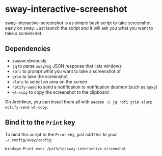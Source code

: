 # sway-interactive-screenshot

sway-interactive-screenshot is as simple bash script to take screenshot easly on sway. Just launch the script and it will ask you what you want to take a screenshot.

## Dependencies

- `swaywm` obviously
- `jq` to parse `swaymsg` JSON response that lists windows
- `rofi` to prompt what you want to take a screenshot of
- `grim` to take the screenshot
- `slurp` to select an area on the screen
- `notify-send` to send a notification to notification daomon (such as [`mako`](https://github.com/emersion/mako))
- `wl-copy` to copy the screenshot to the clipboard

On Archlinux, you can install them all with `pacman -S jq rofi grim slurp notify-send wl-copy`.

## Bind it to the `Print` key

To bind this script to the `Print` key, just add this to your `~/.config/sway/config`:

```
bindsym Print exec /path/to/sway-interactive-screenshot
```
